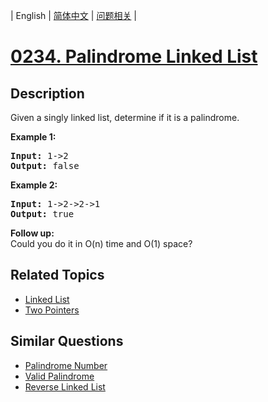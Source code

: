 
| English | [简体中文](README.md) | [问题相关](QUESTION.md) |
# [0234. Palindrome Linked List](https://leetcode-cn.com/problems/palindrome-linked-list/)
## Description
<p>Given a singly linked list, determine if it is a palindrome.</p>

<p><strong>Example 1:</strong></p>

<pre>
<strong>Input:</strong> 1-&gt;2
<strong>Output:</strong> false</pre>

<p><strong>Example 2:</strong></p>

<pre>
<strong>Input:</strong> 1-&gt;2-&gt;2-&gt;1
<strong>Output:</strong> true</pre>

<p><b>Follow up:</b><br />
Could you do it in O(n) time and O(1) space?</p>

## Related Topics
- [Linked List](https://leetcode-cn.com/tag/linked-list)
- [Two Pointers](https://leetcode-cn.com/tag/two-pointers)
## Similar Questions
- [Palindrome Number](../0009/README_EN.md)
- [Valid Palindrome](../0125/README_EN.md)
- [Reverse Linked List](../0206/README_EN.md)
